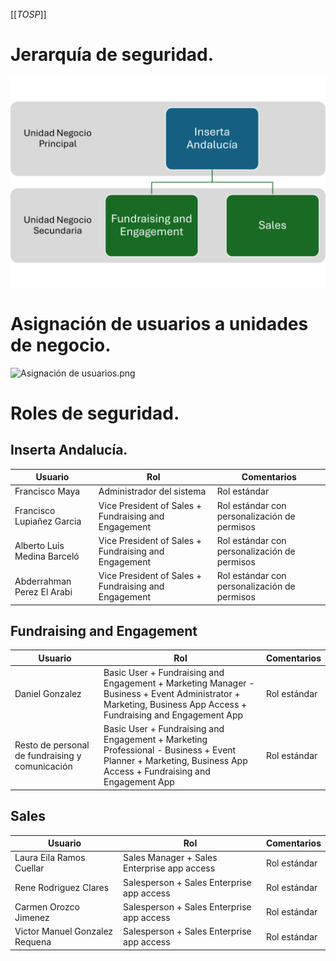 [[_TOSP_]]

# Jerarquía de seguridad.
![Estructura seguridad.png](/.attachments/Estructura%20seguridad-d752a6d2-4094-4392-91b8-451a2ddcaf4d.png)

# Asignación de usuarios a unidades de negocio.
![Asignación de usuarios.png](/.attachments/Asignación%20de%20usuarios-fd007d20-4c02-40ed-96d9-1762290a18b7.png)

# Roles de seguridad.
## Inserta Andalucía.

| Usuario | Rol | Comentarios |
|--|--|--|
| Francisco Maya | Administrador del sistema | Rol estándar |
| Francisco Lupiañez Garcia | Vice President of Sales + Fundraising and Engagement | Rol estándar con personalización de permisos |
| Alberto Luis Medina Barceló | Vice President of Sales + Fundraising and Engagement | Rol estándar con personalización de permisos |
| Abderrahman Perez El Arabi | Vice President of Sales + Fundraising and Engagement | Rol estándar con personalización de permisos |

## Fundraising and Engagement
| Usuario | Rol | Comentarios |
|--|--|--|
| Daniel Gonzalez | Basic User + Fundraising and Engagement + Marketing Manager - Business + Event Administrator + Marketing, Business App Access + Fundraising and Engagement App | Rol estándar |
| Resto de personal de fundraising y comunicación | Basic User + Fundraising and Engagement + Marketing Professional - Business + Event Planner + Marketing, Business App Access + Fundraising and Engagement App | Rol estándar |

## Sales
| Usuario | Rol | Comentarios |
|--|--|--|
| Laura Eila Ramos Cuellar | Sales Manager + Sales Enterprise app access | Rol estándar |
| Rene Rodriguez Clares | Salesperson + Sales Enterprise app access | Rol estándar |
| Carmen Orozco Jimenez | Salesperson + Sales Enterprise app access | Rol estándar |
| Victor Manuel Gonzalez Requena | Salesperson + Sales Enterprise app access | Rol estándar |